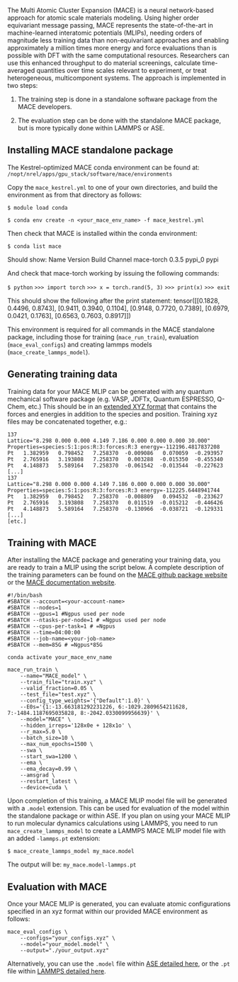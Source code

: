 The Multi Atomic Cluster Expansion (MACE) is a neural network-based approach for atomic scale materials modeling. Using higher order equivariant message passing, MACE represents the state-of-the-art in machine-learned interatomic potentials (MLIPs), needing orders of magnitude less training data than non-equivariant approaches and enabling approximately a million times more energy and force evaluations than is possible with DFT with the same computational resources. Researchers can use this enhanced throughput to do material screenings, calculate time-averaged quantities over time scales relevant to experiment, or treat heterogeneous, multicomponent systems. The approach is implemented in two steps: 

1. The training step is done in a standalone software package from the MACE developers.

2. The evaluation step can be done with the standalone MACE package, but is more typically done within LAMMPS or ASE.

## Installing MACE standalone package

The Kestrel-optimized MACE conda environment can be found at: `/nopt/nrel/apps/gpu_stack/software/mace/environments`

Copy the `mace_kestrel.yml` to one of your own directories, and build the environment as from that directory as follows:

`$ module load conda`

`$ conda env create -n <your_mace_env_name> -f mace_kestrel.yml`

Then check that MACE is installed within the conda environment: 

`$ conda list mace`

Should show:
Name                    Version                   Build  Channel
mace-torch                0.3.5                    pypi_0    pypi

And check that mace-torch working by issuing the following commands: 

`$ python`
`>>> import torch`
`>>> x = torch.rand(5, 3)`
`>>> print(x)`
`>>> exit`

This should show the following after the print statement:
tensor([[0.1828, 0.4496, 0.8743],
        [0.9411, 0.3940, 0.1104],
        [0.9148, 0.7720, 0.7389],
        [0.6979, 0.0421, 0.1763],
        [0.6563, 0.7603, 0.8917]])

This environment is required for all commands in the MACE standalone package, including  those for training (`mace_run_train`), evaluation (`mace_eval_configs`) and creating lammps models (`mace_create_lammps_model`). 

## Generating training data
Training data for your MACE MLIP can be generated with any quantum mechanical software package (e.g. VASP, JDFTx, Quantum ESPRESSO, Q-Chem, etc.) This should be in an [extended XYZ format](https://www.ovito.org/manual/reference/file_formats/input/xyz.html) that contains the forces and energies in addition to the species and position. Training xyz files may be concatenated together, e.g.: 

```
137 
Lattice="8.298 0.000 0.000 4.149 7.186 0.000 0.000 0.000 30.000" Properties=species:S:1:pos:R:3:forces:R:3 energy=-112196.4817837208 
Pt   1.382959   0.798452   7.258370  -0.009086   0.070059  -0.293957 
Pt   2.765916   3.193808   7.258370   0.003288  -0.015350  -0.455340 
Pt   4.148873   5.589164   7.258370  -0.061542  -0.013544  -0.227623
[...] 
137 
Lattice="8.298 0.000 0.000 4.149 7.186 0.000 0.000 0.000 30.000" Properties=species:S:1:pos:R:3:forces:R:3 energy=-112225.6448941744 
Pt   1.382959   0.798452   7.258370  -0.008809   0.094532  -0.233627 
Pt   2.765916   3.193808   7.258370   0.011519  -0.015212  -0.446426 
Pt   4.148873   5.589164   7.258370  -0.130966  -0.038721  -0.129331 
[...]
[etc.]
```

## Training with MACE
After installing the MACE package and generating your training data, you are ready to train a MLIP using the script below. A complete description of the training parameters can be found on the [MACE github package website](https://github.com/ACEsuit/mace) or the [MACE documentation website](https://mace-docs.readthedocs.io/en/latest/guide/training.html).

```
#!/bin/bash
#SBATCH --account=<your-account-name> 
#SBATCH --nodes=1
#SBATCH --gpus=1 #Ngpus used per node
#SBATCH --ntasks-per-node=1 # =Ngpus used per node
#SBATCH --cpus-per-task=1 # =Ngpus
#SBATCH --time=04:00:00
#SBATCH --job-name=<your-job-name>
#SBATCH --mem=85G # =Ngpus*85G
  
conda activate your_mace_env_name

mace_run_train \
    --name="MACE_model" \
    --train_file="train.xyz" \
    --valid_fraction=0.05 \
    --test_file="test.xyz" \
    --config_type_weights='{"Default":1.0}' \
    --E0s='{1:-13.663181292231226, 6:-1029.2809654211628, 7:-1484.1187695035828, 8:-2042.0330099956639}' \
    --model="MACE" \
    --hidden_irreps='128x0e + 128x1o' \
    --r_max=5.0 \
    --batch_size=10 \
    --max_num_epochs=1500 \
    --swa \
    --start_swa=1200 \
    --ema \
    --ema_decay=0.99 \
    --amsgrad \
    --restart_latest \
    --device=cuda \
```

Upon completion of this training, a MACE MLIP model file will be generated with a `.model` extension. This can be used for evaluation of the model within the standalone package or within ASE. If you plan on using your MACE MLIP to run molecular dynamics calculations using LAMMPS, you need to run `mace_create_lammps_model` to create a LAMMPS MACE MLIP model file with an added `-lammps.pt` extension: 

`$ mace_create_lammps_model my_mace.model`

The output will be: `my_mace.model-lammps.pt`

## Evaluation with MACE
Once your MACE MLIP is generated, you can evaluate atomic configurations specified in an xyz format within our provided MACE environment as follows:

```
mace_eval_configs \
    --configs="your_configs.xyz" \
    --model="your_model.model" \
    --output="./your_output.xyz"
```

Alternatively, you can use the `.model` file within [ASE detailed here](https://mace-docs.readthedocs.io/en/latest/guide/ase.html#running-md-simulations), or the `.pt` file within [LAMMPS detailed here](https://mace-docs.readthedocs.io/en/latest/guide/lammps.html#id2).